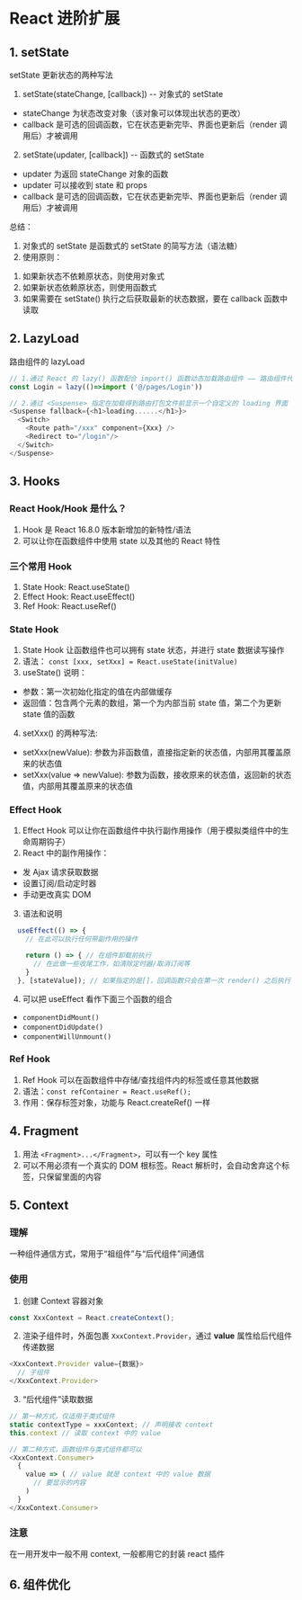 # React 进阶扩展

## 1. setState
setState 更新状态的两种写法
1. setState(stateChange, [callback])  -- 对象式的 setState
  - stateChange 为状态改变对象（该对象可以体现出状态的更改）
  - callback 是可选的回调函数，它在状态更新完毕、界面也更新后（render 调用后）才被调用

2. setState(updater, [callback])  -- 函数式的 setState
  - updater 为返回 stateChange 对象的函数
  - updater 可以接收到 state 和 props
  - callback 是可选的回调函数，它在状态更新完毕、界面也更新后（render 调用后）才被调用

总结：
1. 对象式的 setState 是函数式的 setState 的简写方法（语法糖）
2. 使用原则：
  1) 如果新状态不依赖原状态，则使用对象式
  2) 如果新状态依赖原状态，则使用函数式
  3) 如果需要在 setState() 执行之后获取最新的状态数据，要在 callback 函数中读取


## 2. LazyLoad
路由组件的 lazyLoad
```javascript
// 1.通过 React 的 lazy() 函数配合 import() 函数动态加载路由组件 —— 路由组件代码会被分开打包
const Login = lazy(()=>import ('@/pages/Login'))

// 2.通过 <Suspense> 指定在加载得到路由打包文件前显示一个自定义的 loading 界面
<Suspense fallback={<h1>loading......</h1>}>
  <Switch>
    <Route path="/xxx" component={Xxx} />
    <Redirect to="/login"/>
  </Switch>
</Suspense>
```

## 3. Hooks
### React Hook/Hook 是什么？
1. Hook 是 React 16.8.0 版本新增加的新特性/语法
2. 可以让你在函数组件中使用 state 以及其他的 React 特性

### 三个常用 Hook
1. State Hook: React.useState()
2. Effect Hook: React.useEffect()
3. Ref Hook: React.useRef()

### State Hook
1. State Hook 让函数组件也可以拥有 state 状态，并进行 state 数据读写操作
2. 语法： `const [xxx, setXxx] = React.useState(initValue)`
3. useState() 说明：
  - 参数：第一次初始化指定的值在内部做缓存
  - 返回值：包含两个元素的数组，第一个为内部当前 state 值，第二个为更新 state 值的函数
4. setXxx() 的两种写法:
  - setXxx(newValue): 参数为非函数值，直接指定新的状态值，内部用其覆盖原来的状态值
  - setXxx(value => newValue): 参数为函数，接收原来的状态值，返回新的状态值，内部用其覆盖原来的状态值
  
### Effect Hook
1. Effect Hook 可以让你在函数组件中执行副作用操作（用于模拟类组件中的生命周期钩子）
2. React 中的副作用操作：
  - 发 Ajax 请求获取数据
  - 设置订阅/启动定时器
  - 手动更改真实 DOM
3. 语法和说明
```javascript
  useEffect(() => {
    // 在此可以执行任何带副作用的操作

    return () => { // 在组件卸载前执行
      // 在此做一些收尾工作，如清除定时器/取消订阅等
    }
  }, [stateValue]); // 如果指定的是[]，回调函数只会在第一次 render() 之后执行
```
4. 可以把 useEffect 看作下面三个函数的组合
  - `componentDidMount()`
  - `componentDidUpdate()`
  - `componentWillUnmount()`

### Ref Hook
1. Ref Hook 可以在函数组件中存储/查找组件内的标签或任意其他数据
2. 语法：`const refContainer = React.useRef();`
3. 作用：保存标签对象，功能与 React.createRef() 一样

## 4. Fragment
1. 用法 `<Fragment>...</Fragment>`，可以有一个 key 属性
2. 可以不用必须有一个真实的 DOM 根标签。React 解析时，会自动舍弃这个标签，只保留里面的内容

## 5. Context
### 理解
一种组件通信方式，常用于“祖组件”与“后代组件”间通信
### 使用
1. 创建 Context 容器对象
```javascript
const XxxContext = React.createContext();
```
2. 渲染子组件时，外面包裹 `XxxContext.Provider`，通过 **value** 属性给后代组件传递数据
```javascript
<XxxContext.Provider value={数据}>
  // 子组件
</XxxContext.Provider>
```
3. “后代组件”读取数据
```javascript
// 第一种方式，仅适用于类式组件
static contextType = xxxContext; // 声明接收 context
this.context // 读取 context 中的 value

// 第二种方式，函数组件与类式组件都可以
<XxxContext.Consumer>
  {
    value => ( // value 就是 context 中的 value 数据
      // 要显示的内容
    )
  }
</XxxContext.Consumer>
```
### 注意
在一用开发中一般不用 context, 一般都用它的封装 react 插件

## 6. 组件优化

